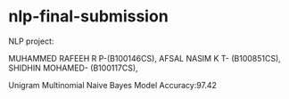 # nlp-final-submission

NLP project:

MUHAMMED RAFEEH R P-(B100146CS),
AFSAL NASIM K T- (B100851CS),
SHIDHIN MOHAMED- (B100117CS),


Unigram Multinomial Naive Bayes Model Accuracy:97.42
